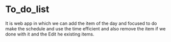 # To_do_list
It is web app in which we can add the item of the day and focused to do make the schedule and use the time efficient and also remove the item if we done with it and the Edit he existing items.
